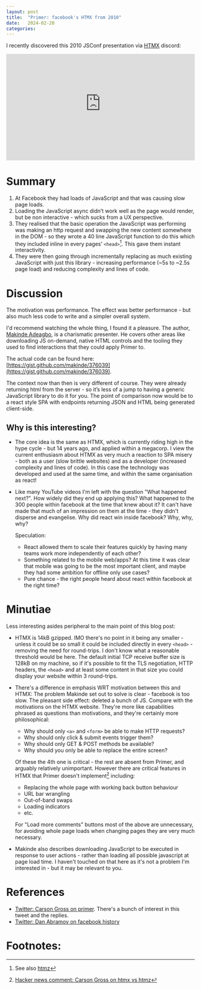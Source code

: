 ```yaml
---
layout: post
title:  "Primer: facebook's HTMX from 2010"
date:   2024-02-20
categories:
---
```


I recently discovered this 2010 JSConf presentation via [HTMX] discord:

<iframe style="width: 100%; aspect-ratio: 16 / 9" src="https://www.youtube-nocookie.com/embed/wHlyLEPtL9o?si=TCFtMn55aK0vtAlH" title="YouTube video player" frameborder="0" allow="accelerometer; autoplay; clipboard-write; encrypted-media; gyroscope; picture-in-picture; web-share" allowfullscreen></iframe>

# Summary

1. At Facebook they had loads of JavaScript and that was causing slow page loads.
2. Loading the JavaScript async didn’t work well as the page would render, but be non interactive - which sucks from a UX perspective.
3. They realised that the basic operation the JavaScript was performing was making an http request and swapping the new content somewhere in the DOM - so they wrote a 40 line JavaScript function to do this which they included inline in every pages’ `<head>`[^1]. This gave them instant interactivity.
4. They were then going through incrementally replacing as much existing JavaScript with just this library - increasing performance (~5s to ~2.5s page load) and reducing complexity and lines of code.

# Discussion

The motivation was performance. The effect was better performance - but also much less code to write and a simpler overall system.

I'd recommend watching the whole thing, I found it a pleasure.  The author, [Makinde Adeagbo](https://makinde.adeagbo.com/), is a charismatic presenter.  He covers other areas like downloading JS on-demand, native HTML controls and the tooling they used to find interactions that they could apply Primer to.

The actual code can be found here: [https://gist.github.com/makinde/376039](https://gist.github.com/makinde/376039).

The context now than then is very different of course. They were already returning html from the server - so it’s less of a jump to having a generic JavaScript library to do it for you. The point of comparison now would be to a react style SPA with endpoints returning JSON and HTML being generated client-side.

## Why is this interesting?

* The core idea is the same as HTMX, which is currently riding high in the hype cycle - but 14 years ago, and applied within a megacorp. I view the current enthusiasm about HTMX as very much a reaction to SPA misery - both as a user (slow brittle websites) and as a developer (increased complexity and lines of code).  In this case the technology was developed and used at the same time, and within the same organisation as react!
* Like many YouTube videos I'm left with the question "What happened next?".  How widely did they end up applying this?  What happened to the 300 people within facebook at the time that knew about it? It can't have made that much of an impression on them at the time - they didn't disperse and evangelise.  Why did react win inside facebook?  Why, why, why?

  Speculation:

    * React allowed them to scale their features quickly by having many teams work more independently of each other?
    * Something related to the mobile web/apps? At this time it was clear that mobile was going to be the most important client, and maybe they had some ambition for offline only use cases?
    * Pure chance - the right people heard about react within facebook at the right time?

# Minutiae

Less interesting asides peripheral to the main point of this blog post:

* HTMX is 14kB gzipped.  IMO there's no point in it being any smaller - unless it could be so small it could be included directly in every `<head>` - removing the need for round-trips.  I don't know what a reasonable threshold would be here.  The default initial TCP receive buffer size is 128kB on my machine, so if it's possible to fit the TLS negotiation, HTTP headers, the `<head>` and at least some content in that size you could display your website within 3 round-trips.
* There's a difference in emphasis WRT motivation between this and HTMX: The problem Makinde set out to solve is clear - facebook is too slow. The pleasant side effect: deleted a bunch of JS. Compare with the motivations on the HTMX website.  They're more like capabilities phrased as questions than motivations, and they're certainly more philosophical:

    * Why should only `<a>` and `<form>` be able to make HTTP requests?
    * Why should only click & submit events trigger them?
    * Why should only GET & POST methods be available?
    * Why should you only be able to replace the entire screen?

  Of these the 4th one is critical - the rest are absent from Primer, and arguably relatively unimportant.  However there are critical features in HTMX that Primer doesn't implement[^2] including:

    * Replacing the whole page with working back button behaviour
    * URL bar wrangling
    * Out-of-band swaps
    * Loading indicators
    * etc.

  For "Load more comments" buttons most of the above are unnecessary, for avoiding whole page loads when changing pages they are very much necessary.
* Makinde also describes downloading JavaScript to be executed in response to user actions - rather than loading all possible javascript at page load time.  I haven't touched on that here as it's not a problem I'm interested in - but it may be relevant to you.

# References

* [Twitter: Carson Gross on primer](https://twitter.com/htmx_org/status/1753183384493297751).  There's a bunch of interest in this tweet and the replies.
* [Twitter: Dan Abramov on facebook history](https://twitter.com/dan_abramov2/status/1758121064360497192)

# Footnotes:

[^1]: See also [htmz](https://leanrada.com/htmz/)
[^2]: [Hacker news comment: Carson Gross on htmx vs htmz](https://news.ycombinator.com/item?id=39431985)

[HTMX]: https://htmx.org/
